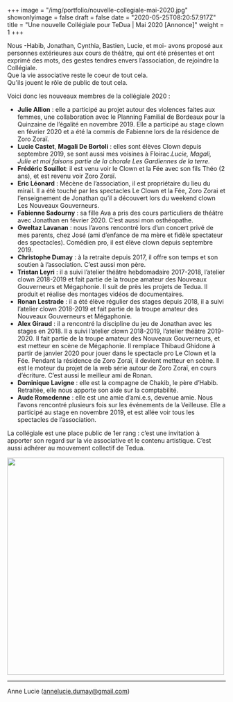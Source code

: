+++
image = "/img/portfolio/nouvelle-collegiale-mai-2020.jpg"
showonlyimage = false
draft = false
date = "2020-05-25T08:20:57.917Z"
title = "Une nouvelle Collégiale pour TeDua | Mai 2020 [Annonce]"
weight = 1
+++

Nous -Habib, Jonathan, Cynthia, Bastien, Lucie, et moi- avons proposé aux personnes extérieures aux cours de théâtre, qui ont été présentes et ont exprimé des mots, des gestes tendres envers l’association, de rejoindre la Collégiale.   
Que la vie associative reste le coeur de tout cela.  
Qu'ils jouent le rôle de public de tout cela.  

Voici donc les nouveaux membres de la collégiale 2020 :
<!--more-->

- **Julie Allion** : elle a participé au projet autour des violences faites aux femmes, une collaboration avec le Planning Familial de Bordeaux pour la Quinzaine de l’égalité en novembre 2019. Elle a participé au stage clown en février 2020 et a été la commis de Fabienne lors de la résidence de Zoro Zoraï.
- **Lucie Castet**, **Magali De Bortoli** : elles sont élèves Clown depuis septembre 2019, se sont aussi mes voisines à Floirac.*Lucie, Magali, Julie et moi faisons partie de la chorale Les Gardiennes de la terre.*
- **Frédéric Souillot**: il est venu voir le Clown et la Fée avec son fils Théo (2 ans), et est revenu voir Zoro Zoraï.
- **Eric Léonard** : Mécène de l’association, il est propriétaire du lieu du mirail. Il a été touché par les spectacles Le Clown et la Fée, Zoro Zorai et l’enseignement de Jonathan qu’il a découvert lors du weekend clown Les Nouveaux Gouverneurs.
- **Fabienne Sadourny** : sa fille Ava a pris des cours particuliers de théâtre avec Jonathan en février 2020. C’est aussi mon osthéopathe.
- **Gweltaz Lavanan** : nous l’avons rencontré lors d’un concert privé de mes parents, chez José (ami d’enfance de ma mère et fidèle spectateur des spectacles). Comédien pro, il est élève clown depuis septembre 2019.
- **Christophe Dumay** : à la retraite depuis 2017, il offre son temps et son soutien à l’association. C’est aussi mon père.
- **Tristan Leyri** : il a suivi l’atelier théâtre hebdomadaire 2017-2018, l’atelier clown 2018-2019 et fait partie de la troupe amateur des Nouveaux Gouverneurs et Mégaphonie. Il suit de près les projets de Tedua. Il produit et réalise des montages vidéos de documentaires.
- **Ronan Lestrade** : il a été élève régulier des stages depuis 2018, il a suivi l’atelier clown 2018-2019 et fait partie de la troupe amateur des Nouveaux Gouverneurs et Mégaphonie.
- **Alex Giraud** : il a rencontré la discipline du jeu de Jonathan avec les stages en 2018. Il a suivi l’atelier clown 2018-2019, l’atelier théâtre 2019-2020. Il fait partie de la troupe amateur des Nouveaux Gouverneurs, et est metteur en scène de Mégaphonie. Il remplace Thibaud Ghidone à partir de janvier 2020 pour jouer dans le spectacle pro Le Clown et la Fée. Pendant la résidence de Zoro Zoraï, il devient metteur en scène. Il est le moteur du projet de la web série autour de Zoro Zoraï, en cours d’écriture.
C’est aussi le meilleur ami de Ronan.
- **Dominique Lavigne** : elle est la compagne de Chakib, le père d’Habib. Retraitée, elle nous apporte son aide sur la comptabilité.
- **Aude Romedenne** : elle est une amie d’ami.e.s, devenue amie. Nous l’avons rencontré plusieurs fois sur les événements de la Veilleuse. Elle a participé au stage en novembre 2019, et est allée voir tous les spectacles de l’association.

La collégiale est une place public de 1er rang : c’est une invitation à apporter son regard sur la vie associative et le contenu artistique. C’est aussi adhérer au mouvement collectif de Tedua.

<a href="https://www.facebook.com/annelucie.dumay/posts/10159111343408840" target="_blank" rel="Nouvelle collégiale de teDua"><img src="/img/portfolio/nouvelle-collegiale.png" alt="" width="500"  align="middle"></a>
<br>

---
Anne Lucie (annelucie.dumay@gmail.com)
